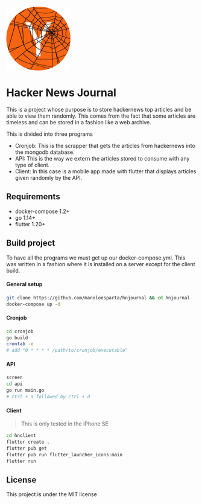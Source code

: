 ![Hacker News Journal Logo](./logo.png)

# Hacker News Journal

This is a project whose purpose is to store hackernews top articles and be able to view them randomly. This comes from the fact that some articles are timeless and can be stored in a fashion like a web archive.

This is divided into three programs

* Cronjob: This is the scrapper that gets the articles from hackernews into the mongodb database.
* API: This is the way we extern the articles stored to consume with any type of client.
* Client: In this case is a mobile app made with flutter that displays articles given randomly by the API.

## Requirements

* docker-compose 1.2+
* go 1.14+
* flutter 1.20+

## Build project

To have all the programs we must get up our docker-compose.yml. This was written in a fashion where it is installed on a server except for the client build.

#### General setup

```bash
git clone https://github.com/manoloesparta/hnjournal && cd hnjournal
docker-compose up -d
```

#### Cronjob

```bash
cd cronjob
go build
crontab -e 
# add "0 * * * * /path/to/cronjob/executable"
```

#### API

```bash
screen
cd api
go run main.go 
# ctrl + a followed by ctrl + d
```

#### Client

> This is only tested in the iPhone SE 

```bash
cd hnclient
flutter create .
flutter pub get
flutter pub run flutter_launcher_icons:main
flutter run
```

## License

This project is under the MIT license
